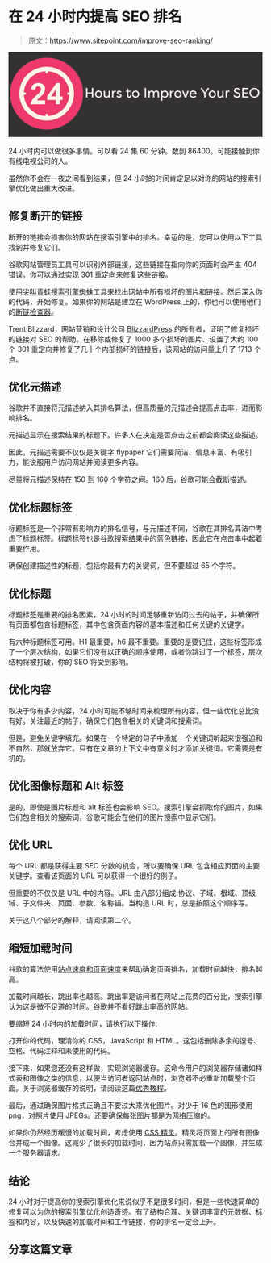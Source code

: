 # 在 24 小时内提高 SEO 排名

> 原文：<https://www.sitepoint.com/improve-seo-ranking/>

![](img/dd341db2849fcbdb564fbb114291314f.png)

24 小时内可以做很多事情。可以看 24 集 60 分钟。数到 86400。可能接触到你有线电视公司的人。

虽然你不会在一夜之间看到结果，但 24 小时的时间肯定足以对你的网站的搜索引擎优化做出重大改进。

## 修复断开的链接

断开的链接会损害你的网站在搜索引擎中的排名。幸运的是，您可以使用以下工具找到并修复它们。

谷歌网站管理员工具可以识别外部链接，这些链接在指向你的页面时会产生 404 错误。你可以通过实现 [301 重定向](https://www.sitepoint.com/the-missing-guide-301-redirects-for-mac-and-pc/)来修复这些链接。

使用[尖叫青蛙搜索引擎蜘蛛](http://www.screamingfrog.co.uk/seo-spider/)工具来找出网站中所有损坏的图片和链接。然后深入你的代码，开始修复。如果你的网站是建立在 WordPress 上的，你也可以使用他们的[断链检查器](https://wordpress.org/plugins/broken-link-checker/)。

Trent Blizzard，网站营销和设计公司 [BlizzardPress](http://www.blizzardpress.com/404-errors-and-seo-rankings/) 的所有者，证明了修复损坏的链接对 SEO 的帮助。在移除或修复了 1000 多个损坏的图片、设置了大约 100 个 301 重定向并修复了几十个内部损坏的链接后，该网站的访问量上升了 1713 个点。

## 优化元描述

谷歌并不直接将元描述纳入其排名算法，但高质量的元描述会提高点击率，进而影响排名。

元描述显示在搜索结果的标题下。许多人在决定是否点击之前都会阅读这些描述。

因此，元描述需要不仅仅是关键字 flypaper 它们需要简洁、信息丰富、有吸引力，能说服用户访问网站并阅读更多内容。

尽量将元描述保持在 150 到 160 个字符之间。160 后，谷歌可能会截断描述。

## 优化标题标签

标题标签是一个非常有影响力的排名信号，与元描述不同，谷歌在其排名算法中考虑了标题标签。标题标签也是谷歌搜索结果中的蓝色链接，因此它在点击率中起着重要作用。

确保创建描述性的标题，包括你最有力的关键词，但不要超过 65 个字符。

## 优化标题

标题标签是重要的排名因素，24 小时的时间足够重新访问过去的帖子，并确保所有页面都包含标题标签，其中包含页面内容的基本描述和任何关键的关键字。

有六种标题标签可用。H1 最重要，h6 最不重要。重要的是要记住，这些标签形成了一个层次结构，如果它们没有以正确的顺序使用，或者你跳过了一个标签，层次结构将被打破，你的 SEO 将受到影响。

## 优化内容

取决于你有多少内容，24 小时可能不够时间来梳理所有内容，但一些优化总比没有好。关注最近的帖子，确保它们包含相关的关键词和搜索词。

但是，避免关键字填充。如果在一个特定的句子中添加一个关键词听起来很强迫和不自然，那就放弃它。只有在文章的上下文中有意义时才添加关键词。它需要是有机的。

## 优化图像标题和 Alt 标签

是的，即使是图片标题和 alt 标签也会影响 SEO。搜索引擎会抓取你的图片，如果它们包含相关的搜索词，谷歌可能会在他们的图片搜索中显示它们。

## 优化 URL

每个 URL 都是获得主要 SEO 分数的机会，所以要确保 URL 包含相应页面的主要关键字。查看该页面的 URL 可以获得一个很好的例子。

但重要的不仅仅是 URL 中的内容。URL 由八部分组成:协议、子域、根域、顶级域、子文件夹、页面、参数、名称锚。当构造 URL 时，总是按照这个顺序写。

关于这八个部分的解释，请阅读第二个。

## 缩短加载时间

谷歌的算法使用[站点速度和页面速度](http://googlewebmastercentral.blogspot.com/2010/04/using-site-speed-in-web-search-ranking.html)来帮助确定页面排名，加载时间越快，排名越高。

加载时间越长，跳出率也越高。跳出率是访问者在网站上花费的百分比，搜索引擎认为这是微不足道的时间。谷歌并不看好跳出率高的网站。

要缩短 24 小时内的加载时间，请执行以下操作:

打开你的代码，理清你的 CSS，JavaScript 和 HTML。这包括删除多余的逗号、空格、代码注释和未使用的代码。

接下来，如果您还没有这样做，实现浏览器缓存。这命令用户的浏览器存储诸如样式表和图像之类的信息，以便当访问者返回站点时，浏览器不必重新加载整个页面。关于浏览器缓存的说明，请阅读这篇[优秀教程](https://www.mnot.net/cache_docs/#BROWSER)。

最后，通过确保图片格式正确且不要过大来优化图片。对少于 16 色的图形使用 png，对照片使用 JPEGs。还要确保每张图片都是为网络压缩的。

如果你仍然经历缓慢的加载时间，考虑使用 [CSS 精灵](http://www.w3schools.com/css/css_image_sprites.asp)。精灵将页面上的所有图像合并成一个图像。这减少了很长的加载时间，因为站点只需加载一个图像，并生成一个服务器请求。

## 结论

24 小时对于提高你的搜索引擎优化来说似乎不是很多时间，但是一些快速简单的修复可以为你的搜索引擎优化创造奇迹。有了结构合理、关键词丰富的元数据、标签和内容，以及快速的加载时间和工作链接，你的排名一定会上升。

## 分享这篇文章